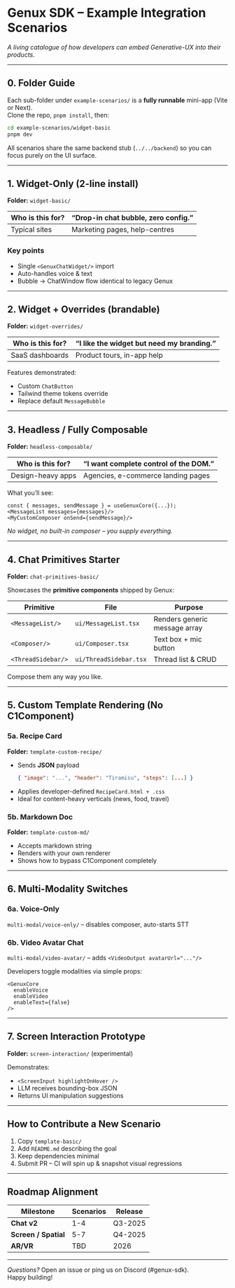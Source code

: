 # Genux SDK – Example Integration Scenarios
_A living catalogue of how developers can embed Generative-UX into their products._

---

## 0. Folder Guide
Each sub-folder under `example-scenarios/` is a **fully runnable** mini-app (Vite or Next).  
Clone the repo, `pnpm install`, then:

```bash
cd example-scenarios/widget-basic
pnpm dev
```

All scenarios share the same backend stub (`../../backend`) so you can focus purely on the UI surface.

---

## 1. Widget-Only (2-line install)
**Folder:** `widget-basic/`

| Who is this for? | “Drop-in chat bubble, zero config.” |
|------------------|------------------------------------|
| Typical sites    | Marketing pages, help-centres      |

### Key points
* Single `<GenuxChatWidget/>` import
* Auto-handles voice & text
* Bubble → ChatWindow flow identical to legacy Genux

---

## 2. Widget + Overrides (brandable)
**Folder:** `widget-overrides/`

| Who is this for? | “I like the widget but need my branding.” |
|------------------|-------------------------------------------|
| SaaS dashboards  | Product tours, in-app help                |

Features demonstrated:
* Custom `ChatButton`
* Tailwind theme tokens override
* Replace default `MessageBubble`

---

## 3. Headless / Fully Composable
**Folder:** `headless-composable/`

| Who is this for? | “I want complete control of the DOM.” |
|------------------|---------------------------------------|
| Design-heavy apps | Agencies, e-commerce landing pages   |

What you’ll see:
```tsx
const { messages, sendMessage } = useGenuxCore({...});
<MessageList messages={messages}/>
<MyCustomComposer onSend={sendMessage}/>
```
*No widget, no built-in composer – you supply everything.*

---

## 4. Chat Primitives Starter
**Folder:** `chat-primitives-basic/`

Showcases the **primitive components** shipped by Genux:

| Primitive | File | Purpose |
|-----------|------|---------|
| `<MessageList/>` | `ui/MessageList.tsx` | Renders generic message array |
| `<Composer/>` | `ui/Composer.tsx` | Text box + mic button |
| `<ThreadSidebar/>` | `ui/ThreadSidebar.tsx` | Thread list & CRUD |

Compose them any way you like.

---

## 5. Custom Template Rendering (No C1Component)
### 5a. Recipe Card
**Folder:** `template-custom-recipe/`

* Sends **JSON** payload  
  ```json
  { "image": "...", "header": "Tiramisu", "steps": [...] }
  ```
* Applies developer-defined `RecipeCard.html + .css`
* Ideal for content-heavy verticals (news, food, travel)

### 5b. Markdown Doc
**Folder:** `template-custom-md/`

* Accepts markdown string
* Renders with your own renderer
* Shows how to bypass C1Component completely

---

## 6. Multi-Modality Switches
### 6a. Voice-Only
`multi-modal/voice-only/` – disables composer, auto-starts STT

### 6b. Video Avatar Chat  
`multi-modal/video-avatar/` – adds `<VideoOutput avatarUrl="..."/>`

Developers toggle modalities via simple props:

```tsx
<GenuxCore
  enableVoice
  enableVideo
  enableText={false}
/>
```

---

## 7. Screen Interaction Prototype
**Folder:** `screen-interaction/` (experimental)

Demonstrates:
* `<ScreenInput highlightOnHover />`
* LLM receives bounding-box JSON
* Returns UI manipulation suggestions

---

## How to Contribute a New Scenario
1. Copy `template-basic/`
2. Add `README.md` describing the goal
3. Keep dependencies minimal
4. Submit PR – CI will spin up & snapshot visual regressions

---

## Roadmap Alignment
| Milestone | Scenarios | Release |
|-----------|-----------|---------|
| **Chat v2** | 1-4 | Q3-2025 |
| **Screen / Spatial** | 5-7 | Q4-2025 |
| **AR/VR** | TBD | 2026 |

---

*Questions?* Open an issue or ping us on Discord (#genux-sdk).  
Happy building!
